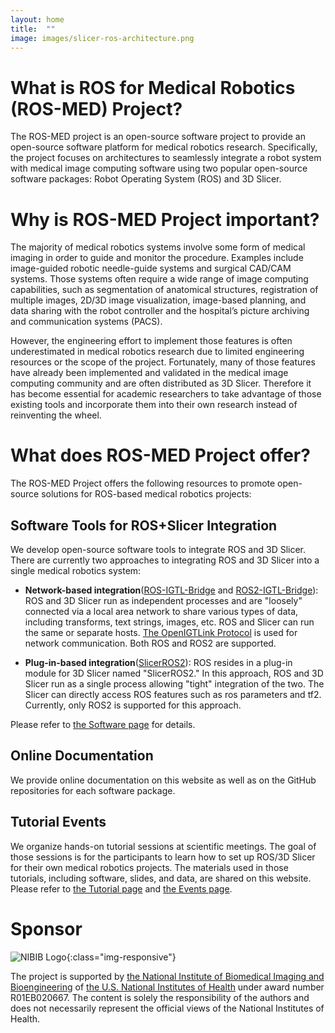 ```yaml
---
layout: home
title:  ""
image: images/slicer-ros-architecture.png
---
```



# What is ROS for Medical Robotics (ROS-MED) Project?

The ROS-MED project is an open-source software project to provide an open-source software platform for medical robotics research. Specifically, the project focuses on architectures to seamlessly integrate a robot system with medical image computing software using two popular open-source software packages: Robot Operating System (ROS) and 3D Slicer.


# Why is ROS-MED Project important?

The majority of medical robotics systems involve some form of medical imaging in order to guide and monitor the procedure. Examples include image-guided robotic needle-guide systems and surgical CAD/CAM systems. Those systems often require a wide range of image computing capabilities, such as segmentation of anatomical structures, registration of multiple images, 2D/3D image visualization, image-based planning, and data sharing with the robot controller and the hospital’s picture archiving and communication systems (PACS).

However, the engineering effort to implement those features is often underestimated in medical robotics research due to limited engineering resources or the scope of the project. Fortunately, many of those features have already been implemented and validated in the medical image computing community and are often distributed as 3D Slicer. Therefore it has become essential for academic researchers to take advantage of those existing tools and incorporate them into their own research instead of reinventing the wheel.


# What does ROS-MED Project offer?

The ROS-MED Project offers the following resources to promote open-source solutions for ROS-based medical robotics projects:

## Software Tools for ROS+Slicer Integration

We develop open-source software tools to integrate ROS and 3D Slicer. There are currently two approaches to integrating ROS and 3D Slicer into a single medical robotics system:

- __Network-based integration__([ROS-IGTL-Bridge](https://github.com/openigtlink/ROS-IGTL-Bridge) and [ROS2-IGTL-Bridge](https://github.com/openigtlink/ros2_igtl_bridge)): ROS and 3D Slicer run as independent processes and are "loosely" connected via a local area network to share various types of data, including transforms, text strings, images, etc. ROS and Slicer can run the same or separate hosts. [The OpenIGTLink Protocol](https://openigtlink.org/) is used for network communication. Both ROS and ROS2 are supported.

- __Plug-in-based integration__([SlicerROS2](https://github.com/rosmed/slicer_ros2_module)): ROS resides in a plug-in module for 3D Slicer named "SlicerROS2." In this approach, ROS and 3D Slicer run as a single process allowing "tight" integration of the two. The Slicer can directly access ROS features such as ros parameters and tf2. Currently, only ROS2 is supported for this approach.

Please refer to [the Software page](/software/) for details.

## Online Documentation

We provide online documentation on this website as well as on the GitHub repositories for each software package. 


## Tutorial Events

We organize hands-on tutorial sessions at scientific meetings. The goal of those sessions is for the participants to learn how to set up ROS/3D Slicer for their own medical robotics projects. The materials used in those tutorials, including software, slides, and data, are shared on this website. Please refer to [the Tutorial page](/tutorials/) and [the Events page](/events/).


# Sponsor


![NIBIB Logo](https://www.nibib.nih.gov/sites/default/files/nibib_logo.png){:class="img-responsive"}

The project is supported by [the National Institute of Biomedical Imaging and Bioengineering](https://www.nibib.nih.gov) of [the U.S. National Institutes of Health](https://www.nih.gov) under award number R01EB020667. The content is solely the responsibility of the authors and does not necessarily represent the official views of the National Institutes of Health.




